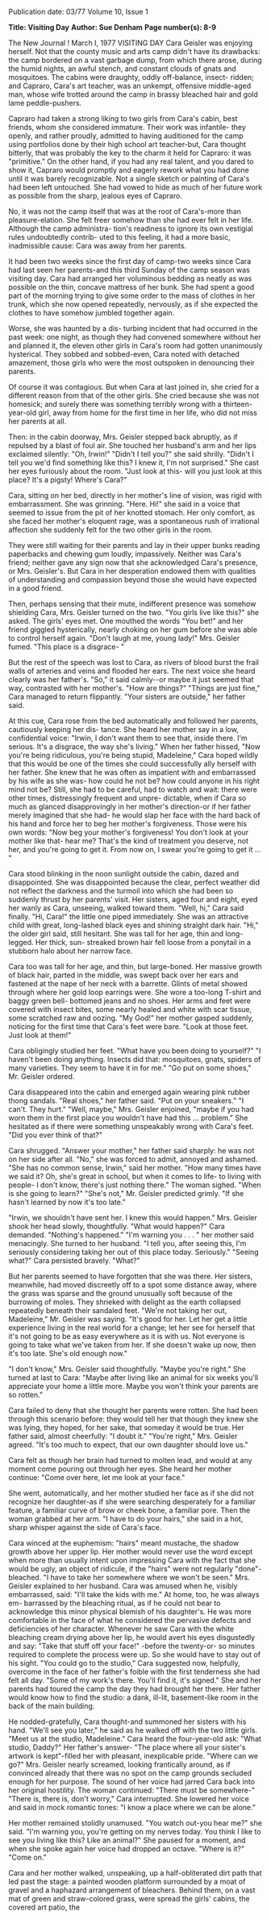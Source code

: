 Publication date: 03/77
Volume 10, Issue 1

**Title: Visiting Day**
**Author: Sue Denham**
**Page number(s): 8-9**

The New Journal ! March I, 1977 
VISITING DAY 
Cara Geisler was enjoying herself. 
Not that the county music and arts 
camp didn't have its drawbacks: the 
camp bordered on a vast garbage 
dump, from which there arose, during 
the humid nights, an awful stench, 
and constant clouds of gnats and 
mosquitoes. The cabins were 
draughty, oddly off-balance, insect-
ridden; and Capraro, Cara's art 
teacher, was an unkempt, offensive 
middle-aged man, whose wife trotted 
around the camp in brassy bleached 
hair and gold lame peddle-pushers. 

Capraro had taken a strong liking to 
two girls from Cara's cabin, best 
friends, whom she considered 
immature. Their work was infantile-
they openly, and rather proudly, 
admitted to having auditioned for the 
camp using portfolios done by their 
high school art teacher-but, Cara 
thought bitterly, that was probably 
the key to the charm it held for 
Capraro: it was "primitive." On the 
other hand, if you had any real talent, 
and you dared to show it, Capraro 
would promptly and eagerly rework 
what you had done until it was barely 
recognizable. Not a single sketch or 
painting of Cara's had been left 
untouched. She had vowed to hide as 
much of her future work as possible 
from the sharp, jealous eyes of 
Capraro. 

No, it was not the camp itself that 
was at the root of Cara's-more than 
pleasure-elation. She felt freer 
somehow than she had ever felt in her 
life. Although the camp administra-
tion's readiness to ignore its own 
vestigial rules undoubtedly contrib-
uted to this feeling, it had a more 
basic, inadmissible cause: Cara was 
away from her parents. 

It had been two weeks since the 
first day of camp-two weeks since 
Cara had last seen her parents-and 
this third Sunday of the camp season 
was visiting day. Cara had arranged 
her voluminous bedding as neatly as 
was possible on the thin, concave 
mattress of her bunk. She had spent a 
good part of the morning trying to 
give some order to the mass of 
clothes in her trunk, which she now 
opened repeatedly, nervously, as if 
she expected the clothes to have 
somehow jumbled together again. 

Worse, she was haunted by a dis-
turbing incident that had occurred in 
the past week: one night, as though 
they had convened somewhere 
without her and planned it, the eleven 
other girls in Cara's room had gotten 
unanimously hysterical. They sobbed 
and sobbed-even, Cara noted with 
detached amazement, those girls who 
were the most outspoken in 
denouncing their parents. 

Of course it was contagious. But 
when Cara at last joined in, she cried 
for a different reason from that of the 
other girls. She cried because she was 
not homesick; and surely there was 
something terribly wrong with a 
thirteen-year-old girl, away from 
home for the first time in her life, 
who did not miss her parents at all. 

Then: in the cabin doorway, Mrs. 
Geisler stepped back abruptly, as if 
repulsed by a blast of foul air. She 
touched her husband's arm and her 
lips exclaimed silently: "Oh, Irwin!" 
"Didn't I tell you?" she said shrilly. 
"Didn't I tell you we'd find something 
like this? I knew it, I'm not 
surprised." She cast her eyes furiously 
about the room. "Just look at this-
will you just look at this place? It's a 
pigsty! Where's Cara?" 

Cara, sitting on her bed, directly in 
her mother's line of vision, was rigid 
with embarrassment. She was 
grinning. 
"Here. Hi!" she said in a voice that 
seemed to issue from the pit of her 
knotted stomach. Her only comfort, 
as she faced her mother's eloquent 
rage, was a spontaneous rush of 
irrational affection she suddenly felt 
for the two other girls in the room. 

They were still waiting for their 
parents and lay in their upper bunks 
reading paperbacks and chewing gum 
loudly, impassively. Neither was 
Cara's friend; neither gave any sign 
now that she acknowledged Cara's 
presence, or Mrs. Geisler's. But Cara 
in her desperation endowed them with 
qualities of understanding and 
compassion beyond those she would 
have expected in a good friend. 

Then, perhaps sensing that their 
mute, indifferent presence was 
somehow shielding Cara, Mrs. Geisler 
turned on the two. 
"You girls live like this?" she asked. 
The girls' eyes met. One mouthed 
the words "You bet!" and her friend 
giggled hysterically, nearly choking on 
her gum before she was able to 
control herself again. 
"Don't laugh at me, young lady!" 
Mrs. Geisler fumed. "This place is a 
disgrace- " 

But the rest of the speech was lost 
to Cara, as rivers of blood burst the 
frail walls of arteries and veins and 
flooded her ears. The next voice she 
heard clearly was her father's. 
"So," it said calmly--or maybe it 
just seemed that way, contrasted with 
her mother's. "How are things?" 
"Things are just fine," Cara 
managed to return flippantly. 
"Your sisters are outside," her 
father said. 

At this cue, Cara rose from the bed 
automatically and followed her 
parents, cautiously keeping her dis-
tance. She heard her mother say in a 
low, confidential voice: "Irwin, I don't 
want them to see that, inside there. 
I'm serious. It's a disgrace, the way 
she's living." When her father hissed, 
"Now you're being ridiculous, you're 
being stupid, Madeleine," Cara hoped 
wildly that this would be one of the 
times she could successfully ally 
herself with her father. She knew that 
he was often as impatient with and 
embarrassed by his wife as she was-
how could he not be? how could 
anyone in his right mind not be? Still, 
she had to be careful, had to watch 
and wait: there were other times, 
distressingly frequent and unpre-
dictable, when if Cara so much as 
glanced disapprovingly in her 
mother's direction-or if her father 
merely imagined that she had- he 
would slap her face with the hard 
back of his hand and force her to beg 
her mother's forgiveness. Those were 
his own words: "Now beg your 
mother's forgiveness! You don't look 
at your mother like that- hear me? 
That's the kind of treatment you 
deserve, not her, and you're going to 
get it. From now on, I swear you're 
going to get it ... " 

Cara stood blinking in the noon 
sunlight outside the cabin, dazed and 
disappointed. She was disappointed 
because the clear, perfect weather did 
not reflect the darkness and the 
turmoil into which she had been so 
suddenly thrust by her parents' visit. 
Her sisters, aged four and eight, eyed 
her wanly as Cara, unseeing, walked 
toward them. 
"Well, hi," Cara said finally. 
"Hi, Cara!" the little one piped 
immediately. She was an attractive 
child with great, long-lashed black 
eyes and shining straight dark hair. 
"Hi," the older girl said, still 
hesitant. She was tall for her age, thin 
and long-legged. Her thick, sun-
streaked brown hair fell loose from a 
ponytail in a stubborn halo about her 
narrow face. 

Cara too was tall for her age, and 
thin, but large-boned. Her massive 
growth of black hair, parted in the 
middle, was swept back over her ears 
and fastened at the nape of her neck 
with a barrette. Glints of metal 
showed through where her gold loop 
earrings were. She wore a too-long 
T-shirt and baggy green bell-
bottomed jeans and no shoes. Her 
arms and feet were covered with 
insect bites, some nearly healed and 
white with scar tissue, some scratched 
raw and oozing. 
"My God!" her mother gasped 
suddenly, noticing for the first time 
that Cara's feet were bare. "Look at 
those feet. Just look at them!" 

Cara obligingly studied her feet. 
"What have you been doing to 
yourself?" 
"I haven't been doing anything. 
Insects did that: mosquitoes, gnats, 
spiders of many varieties. They seem 
to have it in for me." 
"Go put on some shoes," Mr. 
Geisler ordered. 

Cara disappeared into the cabin 
and emerged again wearing pink 
rubber thong sandals. 
"Real shoes," her father said. "Put 
on your sneakers." 
"I can't. They hurt." 
"Well, maybe," Mrs. Geisler 
enjoined, "maybe if you had worn 
them in the first place you wouldn't 
have had this ... problem." She 
hesitated as if there were something 
unspeakably wrong with Cara's feet. 
"Did you ever think of that?" 

Cara shrugged. 
"Answer your mother," her father 
said sharply: he was not on her side 
after all. 
"No," she was forced to admit, 
annoyed and ashamed. 
"She has no common sense, Irwin," 
said her mother. "How many times 
have we said it? Oh, she's great in 
school, but when it comes to life- to 
living with people- I don't know, 
there's just nothing there." The 
woman sighed. "When is she going to 
learn?" 
"She's not," Mr. Geisler predicted 
grimly. "If she hasn't learned by now 
it's too late." 

"Irwin, we shouldn't have sent her. 
I knew this would happen." Mrs. 
Geisler shook her head slowly, 
thoughtfully. 
"What would happen?" Cara 
demanded. "Nothing's happened." 
"I'm warning you . . . " her mother 
said menacingly. She turned to her 
husband. "I tell you, after seeing this, 
I'm seriously considering taking her 
out of this place today. Seriously." 
"Seeing what?" Cara persisted 
bravely. "What?" 

But her parents seemed to have 
forgotten that she was there. Her 
sisters, meanwhile, had moved 
discreetly off to a spot some distance 
away, where the grass was sparse and 
the ground unusually soft because of 
the burrowing of moles. They 
shrieked with delight as the earth 
collapsed repeatedly beneath their 
sandaled feet. 
"We're not taking her out, 
Madeleine," Mr. Geisler was saying. 
"It's good for her. Let her get a little 
experience living in the real world for 
a change; let her see for herself that 
it's not going to be as easy 
everywhere as it is with us. Not 
everyone is going to take what we've 
taken from her. If she doesn't wake 
up now, then it's too late. She's old 
enough now." 

"I don't know," Mrs. Geisler said 
thoughtfully. "Maybe you're right." 
She turned at last to Cara: "Maybe 
after living like an animal for six 
weeks you'll appreciate your home a 
little more. Maybe you won't think 
your parents are so rotten." 

Cara failed to deny that she 
thought her parents were rotten. She 
had been through this scenario 
before: they would tell her that 
though they knew she was lying, they 
hoped, for her sake, that someday it 
would be true. Her father said, almost 
cheerfully: "I doubt it." 
"You're right," Mrs. Geisler agreed. 
"It's too much to expect, that our 
own daughter should love us." 

Cara felt as though her brain had 
turned to molten lead, and would at 
any moment come pouring out 
through her eyes. She heard her 
mother continue: 
"Come over here, let me look at 
your face." 

She went, automatically, and her 
mother studied her face as if she did 
not recognize her daughter-as if she 
were searching desperately for a 
familiar feature, a familiar curve of 
brow or cheek bone, a familiar pore. 
Then the woman grabbed at her arm. 
"I have to do your hairs," she said 
in a hot, sharp whisper against the 
side of Cara's face. 

Cara winced at the euphemism: 
"hairs" meant mustache, the shadow 
growth above her upper lip. Her 
mother would never use the word 
except when more than usually intent 
upon impressing Cara with the fact 
that she would be ugly, an object of 
ridicule, if the "hairs" were not 
regularly "done"-bleached. 
"I have to take her somewhere 
where we won't be seen." Mrs. Geisler 
explained to her husband. Cara was 
amused when he, visibly embarrassed, 
said: "I'll take the kids with me." At 
home, too, he was always em-
barrassed by the bleaching ritual, as if 
he could not bear to acknowledge this 
minor physical blemish of his 
daughter's. He was more comfortable 
in the face of what he considered the 
pervasive defects and deficiencies of 
her character. Whenever he saw Cara 
with the white bleaching cream drying 
above her lip, he would avert his eyes 
disgustedly and say: "Take that stuff 
off your face!" -before the twenty-or-
so minutes required to complete the 
process were up. So she would have 
to stay out of his sight. 
"You could go to the studio," Cara 
suggested now, helpfully, overcome in 
the face of her father's foible with the 
first tenderness she had felt all day. 
"Some of my work's there. You'll find 
it, it's signed." She and her parents 
had toured the camp the day they had 
brought her there. Her father would 
know how to find the studio: a dank, 
ill-lit, basement-like room in the back 
of the main building. 

He nodded-gratefully, Cara 
thought-and summoned her sisters 
with his hand. 
"We'll see you later," he said as he 
walked off with the two little girls. 
"Meet us at the studio, Madeleine." 
Cara heard the four-year-old ask: 
"What studio, Daddy?" Her father's 
answer- "The place where all your 
sister's artwork is kept"-filled her 
with pleasant, inexplicable pride. 
"Where can we go?" Mrs. Geisler 
nearly screamed, looking frantically 
around, as if convinced already that 
there was no spot on the camp 
grounds secluded enough for her 
purpose. The sound of her voice had 
jarred Cara back into her original 
hostility. The woman continued: 
"There must be somewhere-" 
"There is, there is, don't worry," 
Cara interrupted. She lowered her 
voice and said in mock romantic 
tones: "I know a place where we can 
be alone." 

Her mother remained stolidly 
unamused. 
"You watch out-you hear me?" 
she said. "I'm warning you, you're 
getting on my nerves today. You 
think I like to see you living like this? 
Like an animal?" She paused for a 
moment, and when she spoke again 
her voice had dropped an octave. 
"Where is it?" 
"Come on." 

Cara and her mother walked, 
unspeaking, up a half-obliterated dirt 
path that led past the stage: a painted 
wooden platform surrounded by a 
moat of gravel and a haphazard 
arrangement of bleachers. Behind 
them, on a vast mat of green and 
straw-colored grass, were spread the 
girls' cabins, the covered art patio, the